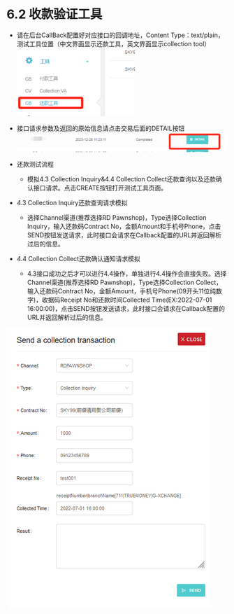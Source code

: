 # 6.2 收款验证工具

- 请在后台CallBack配置好对应接口的回调地址，Content Type：text/plain，测试工具位置（中文界面显示还款工具，英文界面显示collection tool）
![](../public/6.2付款测试工具.png "Shiprock")

- 接口请求参数及返回的原始信息请点击交易后面的DETAIL按钮
![](../public/6.2付款测试交易查看.png "Shiprock")
- 还款测试流程
    - 模拟4.3 Collection Inquiry&4.4 Collection Collect还款查询以及还款确认接口请求。点击CREATE按钮打开测试工具页面。

- 4.3 Collection Inquiry还款查询请求模拟

    - 选择Channel渠道(推荐选择RD Pawnshop)，Type选择Collection Inquiry，输入还款码Contract No，金额Amount和手机号Phone，点击SEND按钮发送请求，此时接口会请求在Callback配置的URL并返回解析过后的信息。

- 4.4 Collection Collect还款确认通知请求模拟

    - 4.3接口成功之后才可以进行4.4操作，单独进行4.4操作会直接失败。选择Channel渠道(推荐选择RD Pawnshop)，Type选择Collection Collect，输入还款码Contract No，金额Amount，手机号Phone(09开头11位纯数字)，收据码Receipt No和还款时间Collected Time(EX:2022-07-01 16:00:00)，点击SEND按钮发送请求，此时接口会请求在Callback配置的URL并返回解析过后的信息。

![](../public/4.3模拟还款测试流程.png "Shiprock")






